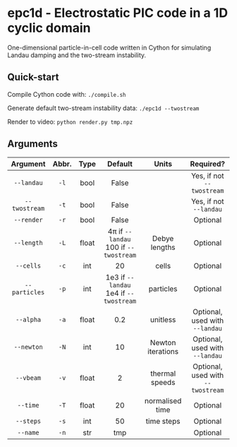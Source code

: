 # epc1d - Electrostatic PIC code in a 1D cyclic domain

One-dimensional particle-in-cell code written in Cython for simulating Landau damping and the two-stream instability.

## Quick-start

Compile Cython code with: `./compile.sh`

Generate default two-stream instability data: `./epc1d --twostream`

Render to video: `python render.py tmp.npz`

## Arguments

|    Argument   	| Abbr. 	|  Type 	|                  Default                  	|       Units       	|               Required?               	|
|:-------------:	|:-----:	|:-----:	|:-----------------------------------------:	|:-----------------:	|:-------------------------------------:	|
|   `--landau`  	|  `-l` 	|  bool 	|                   False                   	|                   	|       Yes, if not `--twostream`       	|
| `--twostream` 	|  `-t` 	|  bool 	|                   False                   	|                   	|         Yes, if not `--landau`        	|
|   `--render`  	|  `-r` 	|  bool 	|                   False                   	|                   	|                Optional               	|
|   `--length`  	|  `-L` 	| float 	|  4π if `--landau`<br>100 if `--twostream` 	|   Debye lengths   	|                Optional               	|
|   `--cells`   	|  `-c` 	|  int  	|                     20                    	|       cells       	|                Optional               	|
| `--particles` 	|  `-p` 	|  int  	| 1e3 if `--landau`<br>1e4 if `--twostream` 	|     particles     	|                Optional               	|
|   `--alpha`   	|  `-a` 	| float 	|                    0.2                    	|      unitless     	|   Optional,<br>used with `--landau`   	|
|   `--newton`  	|  `-N` 	|  int  	|                     10                    	| Newton iterations 	|   Optional,<br>used with `--landau`   	|
|   `--vbeam`   	|  `-v` 	| float 	|                     2                     	|   thermal speeds  	| Optional,<br> used with `--twostream` 	|
|    `--time`   	|  `-T` 	| float 	|                     20                    	|  normalised time  	|                Optional               	|
|   `--steps`   	|  `-s` 	|  int  	|                     50                    	|     time steps    	|                Optional               	|
|    `--name`   	|  `-n` 	|  str  	|                    tmp                    	|                   	|                Optional               	|
